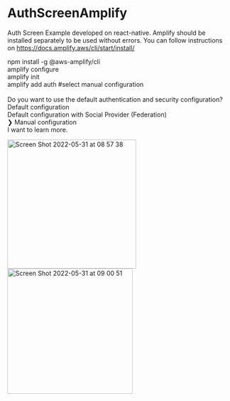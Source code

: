 # AuthScreenAmplify
Auth Screen Example developed on react-native. 
Amplify should be installed separately to be used without errors. 
You can follow instructions on https://docs.amplify.aws/cli/start/install/

npm install -g @aws-amplify/cli <br />
amplify configure <br />
amplify init <br />
amplify add auth #select manual configuration  <br /><br />
Do you want to use the default authentication and security configuration? <br />
  Default configuration <br />
  Default configuration with Social Provider (Federation) <br />
❯ Manual configuration <br />
  I want to learn more. <br />

<img width="290" alt="Screen Shot 2022-05-31 at 08 57 38" src="https://user-images.githubusercontent.com/82077230/171103000-b509de87-03ca-4c82-85a9-54a5f4e73cf1.png">
<img width="282" alt="Screen Shot 2022-05-31 at 09 00 51" src="https://user-images.githubusercontent.com/82077230/171103325-02139387-b8c0-4402-b8fb-01e46b0b9bf4.png">
